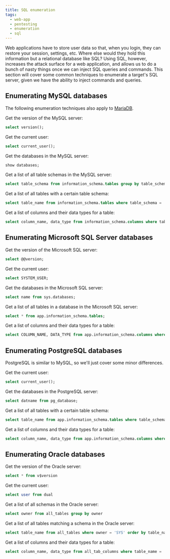 ```yaml
---
title: SQL enumeration
tags:
  - web-app
  - pentesting
  - enumeration
  - sql
---
```


Web applications have to store user data so that, when you login, they can
restore your session, settings, etc. Where else would they hold this information
but a relational database like SQL? Using SQL, however, increases the attack
surface for a web application, and allows us to do a bunch of nasty things once
we can inject SQL queries and commands. This section will cover some common
techniques to enumerate a target's SQL server, given we have the ability to
inject commands and queries.

## Enumerating MySQL databases

The following enumeration techniques also apply to
[MariaDB](https://mariadb.org/).

Get the version of the MySQL server:

```sql
select version();
```

Get the current user:

```sql
select current_user();
```

Get the databases in the MySQL server:

```sql
show databases;
```

Get a list of all table schemas in the MySQL server:

```sql
select table_schema from information_schema.tables group by table_schema;
```

Get a list of all tables with a certain table schema:

```sql
select table_name from information_schema.tables where table_schema = 'app';
```

Get a list of columns and their data types for a table:

```sql
select column_name, data_type from information_schema.columns where table_schema = 'app' and table_name = 'menu';
```

## Enumerating Microsoft SQL Server databases

Get the version of the Microsoft SQL server:

```sql
select @@version;
```

Get the current user:

```sql
select SYSTEM_USER;
```

Get the databases in the Microsoft SQL server:

```sql
select name from sys.databases;
```

Get a list of all tables in a database in the Microsoft SQL server:

```sql
select * from app.information_schema.tables;
```

Get a list of columns and their data types for a table:

```sql
select COLUMN_NAME, DATA_TYPE from app.information_schema.columns where TABLE_NAME = 'menu';
```

## Enumerating PostgreSQL databases

PostgreSQL is similar to MySQL, so we'll just cover some minor differences.

Get the current user:

```sql
select current_user();
```

Get the databases in the PostgreSQL server:

```sql
select datname from pg_database;
```

Get a list of all tables with a certain table schema:

```sql
select table_name from app.information_schema.tables where table_schema = 'public';
```

Get a list of columns and their data types for a table:

```sql
select column_name, data_type from app.information_schema.columns where table_name = 'menu';
```

## Enumerating Oracle databases

Get the version of the Oracle server:

```sql
select * from v$version
```

Get the current user:

```sql
select user from dual
```

Get a list of all schemas in the Oracle server:

```sql
select owner from all_tables group by owner
```

Get a list of all tables matching a schema in the Oracle server:

```sql
select table_name from all_tables where owner = 'SYS' order by table_name
```

Get a list of columns and their data types for a table:

```sql
select column_name, data_type from all_tab_columns where table_name = 'MENU'
```
